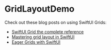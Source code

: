 # GridLayoutDemo

Check out these blog posts on using SwiftUI Grids:

- [SwiftUI Grid the complete reference](https://sarunw.com/posts/swiftui-grid/)
- [Mastering grid layout in SwiftUI](https://swiftwithmajid.com/2022/08/10)
- [Eager Grids with SwiftUI](https://swiftui-lab.com/eager-grids/)
